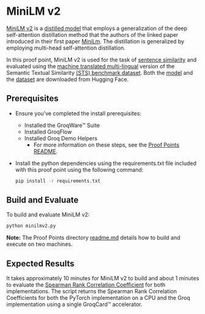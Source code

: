 # MiniLM v2

[MiniLM v2](https://arxiv.org/abs/2012.15828) is a [distilled model](https://arxiv.org/pdf/1503.02531.pdf) that employs a generalization of the deep self-attention distillation method that the authors of the linked paper introduced in their first paper [MiniLm](https://arxiv.org/abs/2002.10957). The distillation is generalized by employing multi-head self-attention distillation.

In this proof point, MiniLM v2 is used for the task of [sentence similarity](https://huggingface.co/tasks/sentence-similarity) and evaluated using the [machine translated multi-lingual](https://github.com/PhilipMay/stsb-multi-mt) version of the Semantic Textual Similarity [(STS) benchmark dataset](https://ixa2.si.ehu.eus/stswiki/index.php/STSbenchmark). Both the [model](https://huggingface.co/sentence-transformers/all-MiniLM-L12-v2) and the [dataset](https://huggingface.co/datasets/stsb_multi_mt#citation-information) are downloaded from Hugging Face.

## Prerequisites

- Ensure you've completed the install prerequisites:
  - Installed the GroqWare™ Suite
  - Installed GroqFlow
  - Installed Groq Demo Helpers
    - For more information on these steps, see the [Proof Points README](../../README.md).
- Install the python dependencies using the requirements.txt file included with this proof point using the following command:

  ```bash
  pip install -r requirements.txt
  ```

## Build and Evaluate

To build and evaluate MiniLM v2:

  ```bash
  python minilmv2.py
  ```

**Note:** The Proof Points directory [readme.md](../../README.md) details how to build and execute on two machines.

## Expected Results

It takes approximately 10 minutes for MiniLM v2 to build and about 1 minutes to evaluate the [Spearman Rank Correlation Coefficient](https://en.wikipedia.org/wiki/Spearman%27s_rank_correlation_coefficient) for both implementations. The script returns the Spearman Rank Correlation Coefficients for both the PyTorch implementation on a CPU and the Groq implementation using a single GroqCard™ accelerator.
